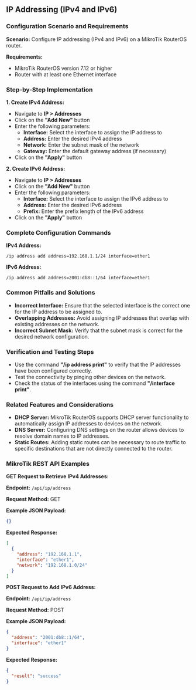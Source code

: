 ## IP Addressing (IPv4 and IPv6)

### Configuration Scenario and Requirements

**Scenario:**
Configure IP addressing (IPv4 and IPv6) on a MikroTik RouterOS router.

**Requirements:**
- MikroTik RouterOS version 7.12 or higher
- Router with at least one Ethernet interface

### Step-by-Step Implementation

**1. Create IPv4 Address:**

- Navigate to **IP > Addresses**
- Click on the **"Add New"** button
- Enter the following parameters:
    - **Interface:** Select the interface to assign the IP address to
    - **Address:** Enter the desired IPv4 address
    - **Network:** Enter the subnet mask of the network
    - **Gateway:** Enter the default gateway address (if necessary)
- Click on the **"Apply"** button

**2. Create IPv6 Address:**

- Navigate to **IP > Addresses**
- Click on the **"Add New"** button
- Enter the following parameters:
    - **Interface:** Select the interface to assign the IPv6 address to
    - **Address:** Enter the desired IPv6 address
    - **Prefix:** Enter the prefix length of the IPv6 address
- Click on the **"Apply"** button

### Complete Configuration Commands

**IPv4 Address:**

```
/ip address add address=192.168.1.1/24 interface=ether1
```

**IPv6 Address:**

```
/ip address add address=2001:db8::1/64 interface=ether1
```

### Common Pitfalls and Solutions

- **Incorrect Interface:** Ensure that the selected interface is the correct one for the IP address to be assigned to.
- **Overlapping Addresses:** Avoid assigning IP addresses that overlap with existing addresses on the network.
- **Incorrect Subnet Mask:** Verify that the subnet mask is correct for the desired network configuration.

### Verification and Testing Steps

- Use the command **"/ip address print"** to verify that the IP addresses have been configured correctly.
- Test the connectivity by pinging other devices on the network.
- Check the status of the interfaces using the command **"/interface print"**.

### Related Features and Considerations

- **DHCP Server:** MikroTik RouterOS supports DHCP server functionality to automatically assign IP addresses to devices on the network.
- **DNS Server:** Configuring DNS settings on the router allows devices to resolve domain names to IP addresses.
- **Static Routes:** Adding static routes can be necessary to route traffic to specific destinations that are not directly connected to the router.

### MikroTik REST API Examples

**GET Request to Retrieve IPv4 Addresses:**

**Endpoint:** `/api/ip/address`

**Request Method:** GET

**Example JSON Payload:**

```json
{}
```

**Expected Response:**

```json
[
  {
    "address": "192.168.1.1",
    "interface": "ether1",
    "network": "192.168.1.0/24"
  }
]
```

**POST Request to Add IPv6 Address:**

**Endpoint:** `/api/ip/address`

**Request Method:** POST

**Example JSON Payload:**

```json
{
  "address": "2001:db8::1/64",
  "interface": "ether1"
}
```

**Expected Response:**

```json
{
  "result": "success"
}
```